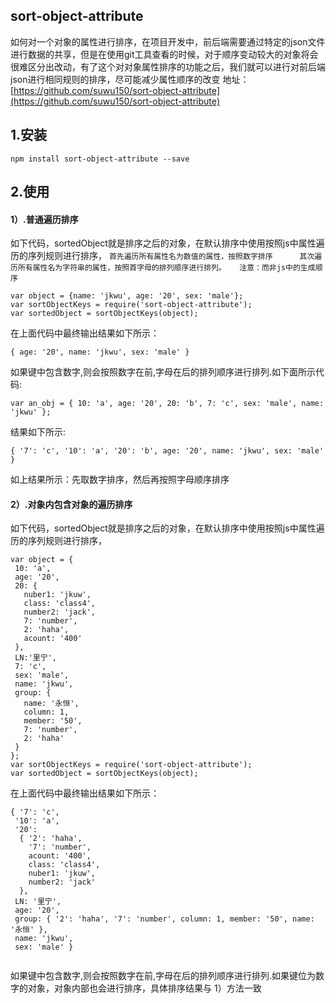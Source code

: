## sort-object-attribute
如何对一个对象的属性进行排序，在项目开发中，前后端需要通过特定的json文件进行数据的共享，但是在使用git工具查看的时候，对于顺序变动较大的对象将会很难区分出改动，有了这个对对象属性排序的功能之后，我们就可以进行对前后端json进行相同规则的排序，尽可能减少属性顺序的改变
地址：[https://github.com/suwu150/sort-object-attribute](https://github.com/suwu150/sort-object-attribute)
## 1.安装
```$xslt
npm install sort-object-attribute --save
```
## 2.使用
 #### 1）.普通遍历排序
 如下代码，sortedObject就是排序之后的对象，在默认排序中使用按照js中属性遍历的序列规则进行排序，
 `
 首先遍历所有属性名为数值的属性，按照数字排序     
 其次遍历所有属性名为字符串的属性，按照首字母的排列顺序进行排列。   注意：而非js中的生成顺序
 `

```$xslt
var object = {name: 'jkwu', age: '20', sex: 'male'};
var sortObjectKeys = require('sort-object-attribute');
var sortedObject = sortObjectKeys(object);
```
在上面代码中最终输出结果如下所示：
```$xslt
{ age: '20', name: 'jkwu', sex: 'male' }
```
如果键中包含数字,则会按照数字在前,字母在后的排列顺序进行排列.如下面所示代码:
```$xslt
var an_obj = { 10: 'a', age: '20', 20: 'b', 7: 'c', sex: 'male', name: 'jkwu' };

```
结果如下所示:
 ```$xslt
 { '7': 'c', '10': 'a', '20': 'b', age: '20', name: 'jkwu', sex: 'male' }
 ```
 如上结果所示：先取数字排序，然后再按照字母顺序排序

 #### 2）.对象内包含对象的遍历排序

  如下代码，sortedObject就是排序之后的对象，在默认排序中使用按照js中属性遍历的序列规则进行排序，

 ```$xslt
var object = {
  10: 'a',
  age: '20',
  20: {
    nuber1: 'jkuw',
    class: 'class4',
    number2: 'jack',
    7: 'number',
    2: 'haha',
    acount: '400'
  },
  LN:'里宁',
  7: 'c',
  sex: 'male',
  name: 'jkwu',
  group: {
    name: '永恒',
    column: 1,
    member: '50',
    7: 'number',
    2: 'haha'
  }
};
 var sortObjectKeys = require('sort-object-attribute');
 var sortedObject = sortObjectKeys(object);
 ```
 在上面代码中最终输出结果如下所示：
 ```$xslt
{ '7': 'c',
  '10': 'a',
  '20':
   { '2': 'haha',
     '7': 'number',
     acount: '400',
     class: 'class4',
     nuber1: 'jkuw',
     number2: 'jack'
   },
  LN: '里宁',
  age: '20',
  group: { '2': 'haha', '7': 'number', column: 1, member: '50', name: '永恒' },
  name: 'jkwu',
  sex: 'male' }


 ```
 如果键中包含数字,则会按照数字在前,字母在后的排列顺序进行排列.如果键位为数字的对象，对象内部也会进行排序，具体排序结果与 1）方法一致
